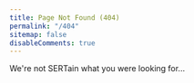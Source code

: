 ```yaml
---
title: Page Not Found (404)
permalink: "/404"
sitemap: false
disableComments: true
---
```


We're not SERTain what you were looking for...
